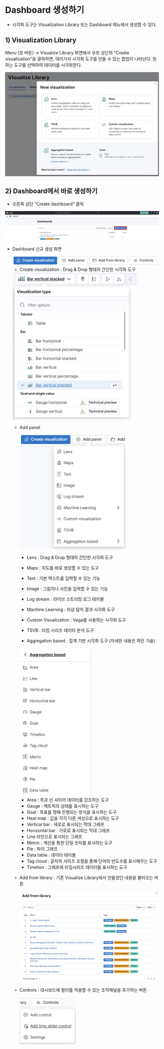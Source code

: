 # Dashboard 생성하기



* 시각화 도구는 Visualization Library 또는 Dashboard 메뉴에서 생성할 수 있다.



## 1) Visualization Library

Menu (☰ 버튼) → Visualize Library 화면에서 우측 상단의 "Create visualization"을 클릭하면, 여러가지 시각화 도구를 만들 수 있는 팝업이 나타난다. 원하는 도구를 선택하여 데이터를 시각화한다.

 <img src="assets/20231029_205944.png">

 

## 2) Dashboard에서 바로 생성하기



* 오른쪽 상단 "Create dashboard" 클릭

<img src="assets/20231029_204636.png">



* Dashboard 신규 생성 화면

    <img src="assets/20231029_211336.png">

  * Create visualization : Drag & Drop 형태의 간단한 시각화 도구

   <img src="assets/20231029_211307.png">

  

  * Add panel

    <img src="assets/20231029_211617.png"> 

    

    * Lens : Drag & Drop 형태의 간단한 시각화 도구

    * Maps : 지도를 바로 생성할 수 있는 도구

    * Text : 기본 텍스트를 입력할 수 있는 기능

    * Image : 그림이나 사진을 입력할 수 있는 기능

    * Log stream : 라이브 스트리밍 로그 테이블

    * Machine Learning : 이상 탐지 결과 시각화 도구

    * Custom Visualization : Vega를 사용하는 시각화 도구

    * TSVB : 타임 시리즈 데이터 분석 도구

    * Aggregation based : 집계 기반 시각화 도구 (자세한 내용은 하단 기술)

      

     <img src="assets/20231029_212105.png">

    

    * Area : 측과 선 사이의 데이터를 강조하는 도구 
    * Gauge : 메트릭의 상태를 표시하는 도구
    * Goal : 목표를 향해 진행되는 방식을 표시하는 도구
    * Heat map : 값을 각각 다른 색상으로 표시하는 도구
    * Vertical bar : 세로로 표시되는 막대 그래프
    * Horizontal bar : 가로로 표시되는 막대 그래프
    * Line 라인으로 표시되는 그래프 
    * Metric : 계산을 통한 단일 숫자를 표시하는 도구
    * Pie : 파이 그래프
    * Data table : 데이터 테이블
    * Tag cloud : 글자의 사이즈 조절을 통해 단어의 빈도수를 표시해주는 도구
    * Timelion : 그래프에 타임시리즈 데이터를 표시하는 도구

  

  * Add from library  : 기존 Visualize Library에서 만들었던 내용을 불러오는 버튼

     <img src="assets/20231029_211736.png">

    

  * Controls : 대시보드에 필터를 적용할 수 있는 조작패널을 추가하는 버튼

     <img src="assets/20231029_211907.png">


